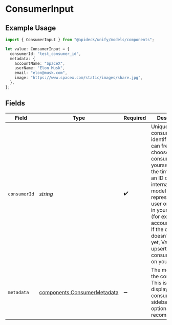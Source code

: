 # ConsumerInput

## Example Usage

```typescript
import { ConsumerInput } from "@apideck/unify/models/components";

let value: ConsumerInput = {
  consumerId: "test_consumer_id",
  metadata: {
    accountName: "SpaceX",
    userName: "Elon Musk",
    email: "elon@musk.com",
    image: "https://www.spacex.com/static/images/share.jpg",
  },
};
```

## Fields

| Field                                                                                                                                                                                                                                                                                                 | Type                                                                                                                                                                                                                                                                                                  | Required                                                                                                                                                                                                                                                                                              | Description                                                                                                                                                                                                                                                                                           | Example                                                                                                                                                                                                                                                                                               |
| ----------------------------------------------------------------------------------------------------------------------------------------------------------------------------------------------------------------------------------------------------------------------------------------------------- | ----------------------------------------------------------------------------------------------------------------------------------------------------------------------------------------------------------------------------------------------------------------------------------------------------- | ----------------------------------------------------------------------------------------------------------------------------------------------------------------------------------------------------------------------------------------------------------------------------------------------------- | ----------------------------------------------------------------------------------------------------------------------------------------------------------------------------------------------------------------------------------------------------------------------------------------------------- | ----------------------------------------------------------------------------------------------------------------------------------------------------------------------------------------------------------------------------------------------------------------------------------------------------- |
| `consumerId`                                                                                                                                                                                                                                                                                          | *string*                                                                                                                                                                                                                                                                                              | :heavy_check_mark:                                                                                                                                                                                                                                                                                    | Unique consumer identifier. You can freely choose a consumer ID yourself. Most of the time, this is an ID of your internal data model that represents a user or account in your system (for example account:12345). If the consumer doesn't exist yet, Vault will upsert a consumer based on your ID. | test_consumer_id                                                                                                                                                                                                                                                                                      |
| `metadata`                                                                                                                                                                                                                                                                                            | [components.ConsumerMetadata](../../models/components/consumermetadata.md)                                                                                                                                                                                                                            | :heavy_minus_sign:                                                                                                                                                                                                                                                                                    | The metadata of the consumer. This is used to display the consumer in the sidebar. This is optional, but recommended.                                                                                                                                                                                 |                                                                                                                                                                                                                                                                                                       |